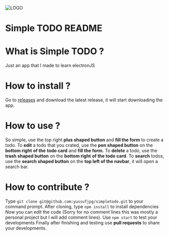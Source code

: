 ![LOGO](https://github.com/yussufjpg/simpletodo/blob/master/readme-assets/xsmall-icon.png "Logo")
# Simple TODO README

# What is Simple TODO ?

Just an app that I made to learn electronJS

# How to install ?

Go to [releases](https://github.com/yussufjpg/simpletodo/packages) and download the latest release, it will start downloading the app.

# How to use ?

So simple, use the top right **plus shaped button** and **fill the form** to create a todo.
To **edit** a todo that you crated, use the **pen shaped button** on the **bottom right** **of the** **todo card** and **fill the form.**
To **delete** a todo, use the **trash shaped button** on the **bottom right** **of the todo card**.
To **search** todos, use the **search shaped button** on the **top left of the navbar**, it will open a search bar.

# How to contribute ?

Type `git clone git@github.com:yussufjpg/simpletodo.git` to your command prompt.
After cloning, type `npm install` to install dependencies
Now you can edit the code (Sorry for no comment lines this was mostly a personal project but I will add comment lines).
Use `npm start` to test your developments
Finally after finishing and testing use **pull requests** to share your developments.